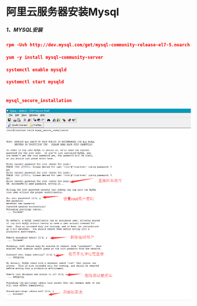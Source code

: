 # 阿里云服务器安装Mysql

##### 1、MYSQL安装

```json
rpm -Uvh http://dev.mysql.com/get/mysql-community-release-el7-5.noarch.rpm

yum -y install mysql-community-server

systemctl enable mysqld

systemctl start mysqld


mysql_secure_installation

```

![](/assets/1138059-20170614201554493-1071737203.png)